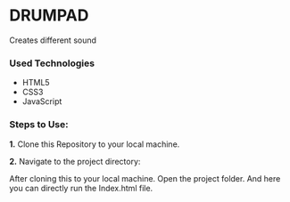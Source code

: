 ﻿<h1>DRUMPAD </h1>

<p> Creates different sound</p>

<h3>Used Technologies</h3>

<ul>

<li>HTML5</li>
<li>CSS3</li>
<li>JavaScript</li>

</ul>

### Steps to Use:


**1.** Clone this Repository to your local machine.


**2.** Navigate to the project directory:

After cloning this to your local machine. Open the project folder. And here you can directly run the Index.html file.



